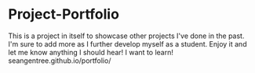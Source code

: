 # Project-Portfolio

This is a project in itself to showcase other projects I've done in the past. I'm sure to add more as I further develop myself as a student. Enjoy it and let me know anything I should hear! I want to learn!
seangentree.github.io/portfolio/
